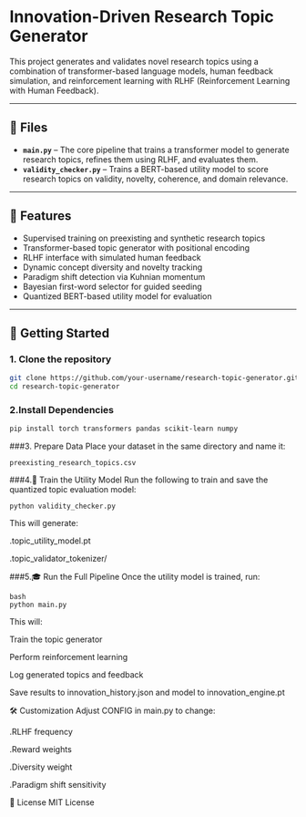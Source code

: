 # Innovation-Driven Research Topic Generator

This project generates and validates novel research topics using a combination of transformer-based language models, human feedback simulation, and reinforcement learning with RLHF (Reinforcement Learning with Human Feedback).

---

## 📁 Files

- **`main.py`** – The core pipeline that trains a transformer model to generate research topics, refines them using RLHF, and evaluates them.
- **`validity_checker.py`** – Trains a BERT-based utility model to score research topics on validity, novelty, coherence, and domain relevance.

---

## 📌 Features

- Supervised training on preexisting and synthetic research topics
- Transformer-based topic generator with positional encoding
- RLHF interface with simulated human feedback
- Dynamic concept diversity and novelty tracking
- Paradigm shift detection via Kuhnian momentum
- Bayesian first-word selector for guided seeding
- Quantized BERT-based utility model for evaluation

---

## 🚀 Getting Started

### 1. Clone the repository
```bash
git clone https://github.com/your-username/research-topic-generator.git
cd research-topic-generator
```

### 2.Install Dependencies
```bash
pip install torch transformers pandas scikit-learn numpy
```
###3. Prepare Data
Place your dataset in the same directory and name it:
```
preexisting_research_topics.csv
```

###4.🧠 Train the Utility Model
Run the following to train and save the quantized topic evaluation model:
```
python validity_checker.py

```
This will generate:

.topic_utility_model.pt

.topic_validator_tokenizer/

###5.🎓 Run the Full Pipeline
Once the utility model is trained, run:
```
bash
python main.py
```
This will:

Train the topic generator

Perform reinforcement learning

Log generated topics and feedback

Save results to innovation_history.json and model to innovation_engine.pt


🛠️ Customization
Adjust CONFIG in main.py to change:

.RLHF frequency

.Reward weights

.Diversity weight

.Paradigm shift sensitivity

📄 License
MIT License
